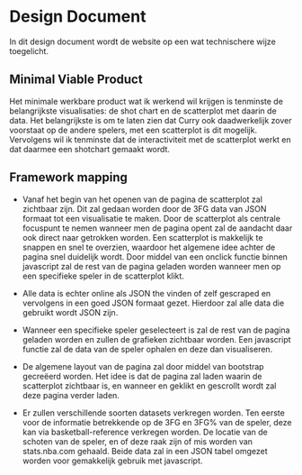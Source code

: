# Design Document

In dit design document wordt de website op een wat technischere wijze toegelicht.

## Minimal Viable Product
Het minimale werkbare product wat ik werkend wil krijgen is tenminste de belangrijkste visualisaties: de shot chart en de scatterplot met daarin de data.
Het belangrijkste is om te laten zien dat Curry ook daadwerkelijk zover voorstaat op de andere spelers, met een scatterplot is dit mogelijk.
Vervolgens wil ik tenminste dat de interactiviteit met de scatterplot werkt en dat daarmee een shotchart gemaakt wordt.

## Framework mapping

* Vanaf het begin van het openen van de pagina de scatterplot zal zichtbaar zijn. Dit zal gedaan worden door de 3FG data van JSON formaat tot een visualisatie te maken. Door de scatterplot als centrale focuspunt te nemen wanneer men de pagina opent zal de aandacht daar ook direct naar getrokken worden.
Een scatterplot is makkelijk te snappen en snel te overzien, waardoor het algemene idee achter de pagina snel duidelijk wordt.
Door middel van een onclick functie binnen javascript zal de rest van de pagina geladen worden wanneer men op een specifieke speler in de scatterplot klikt.

* Alle data is echter online als JSON the vinden of zelf gescraped en vervolgens in een goed JSON formaat gezet. Hierdoor zal alle data die gebruikt wordt JSON zijn.

* Wanneer een specifieke speler geselecteert is zal de rest van de pagina geladen worden en zullen de grafieken zichtbaar worden. Een javascript functie zal de data van de speler ophalen en deze dan visualiseren.

* De algemene layout van de pagina zal door middel van bootstrap gecreëerd worden. Het idee is dat de pagina zal laden waarin de scatterplot zichtbaar is, en wanneer en geklikt en gescrollt wordt zal deze pagina verder laden.

* Er zullen verschillende soorten datasets verkregen worden. Ten eerste voor de informatie betrekkende op de 3FG en 3FG% van de speler, deze kan via basketball-reference verkregen worden. De locatie van de schoten van de speler, en of deze raak zijn of mis worden van stats.nba.com gehaald. Beide data zal in een JSON tabel omgezet worden voor gemakkelijk gebruik met javascript.
